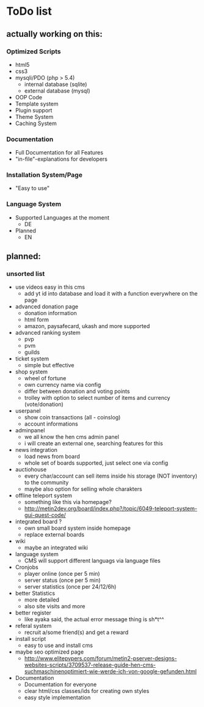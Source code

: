 # ToDo list

## actually working on this:

### Optimized Scripts
  - html5
  - css3
  - mysqli/PDO (php > 5.4)
    - internal database (sqlite)
    - external database (mysql)
  - OOP Code
  - Template system
  - Plugin support
  - Theme System
  - Caching System
  
### Documentation
  - Full Documentation for all Features
  - "in-file"-explanations for developers

### Installation System/Page
  - "Easy to use"
  
### Language System
  - Supported Languages at the moment
    - DE
  - Planned
    - EN

## planned:
### unsorted list
- use videos easy in this cms
  - add yt id into database and load it with a function everywhere on the page
- advanced donation page
  - donation information
  - html form
  - amazon, paysafecard, ukash and more supported
- advanced ranking system
  - pvp
  - pvm
  - guilds
- ticket system
  - simple but effective
- shop system
  - wheel of fortune
  - own currency name via config
  - differ between donation and voting points
  - trolley with option to select number of items and currency (vote/donation)
- userpanel
  - show coin transactions (all - coinslog)
  - account informations
- adminpanel
  - we all know the hen cms admin panel
  - i will create an external one, searching features for this
- news integration
  - load news from board
  - whole set of boards supported, just select one via config
- auctiohouse
  - every char/account can sell items inside his storage (NOT inventory) to the community
  - maybe also option for selling whole charakters
- offline teleport system
  - something like this via homepage?
  - http://metin2dev.org/board/index.php?/topic/6049-teleport-system-gui-quest-code/
- integrated board ?
  - own small board system inside homepage
  - replace external boards
- wiki
  - maybe an integrated wiki
- language system
  - CMS will support different languags via language files 
- Cronjobs
  - player online (once per 5 min)
  - server status (once per 5 min)
  - server statistics (once per 24/12/6h)
- better Statistics
  - more detailed
  - also site visits and more
- better register
  - like ayaka said, the actual error message thing is sh*t^^
- referal system
  - recruit a/some friend(s) and get a reward
- install script
  - easy to use and install cms
- maybe seo optimized page
  - http://www.elitepvpers.com/forum/metin2-pserver-designs-websites-scripts/3709537-release-guide-hen-cms-suchmaschinenoptimiert-wie-werde-ich-von-google-gefunden.html
- Documentation
  - Documentation for everyone
  - clear html/css classes/ids for creating own styles
  - easy style implementation
